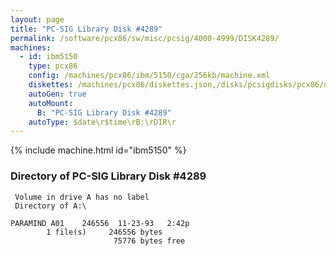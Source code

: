 ```yaml
---
layout: page
title: "PC-SIG Library Disk #4289"
permalink: /software/pcx86/sw/misc/pcsig/4000-4999/DISK4289/
machines:
  - id: ibm5150
    type: pcx86
    config: /machines/pcx86/ibm/5150/cga/256kb/machine.xml
    diskettes: /machines/pcx86/diskettes.json,/disks/pcsigdisks/pcx86/diskettes.json
    autoGen: true
    autoMount:
      B: "PC-SIG Library Disk #4289"
    autoType: $date\r$time\rB:\rDIR\r
---
```


{% include machine.html id="ibm5150" %}

### Directory of PC-SIG Library Disk #4289

     Volume in drive A has no label
     Directory of A:\

    PARAMIND A01    246556  11-23-93   2:42p
            1 file(s)     246556 bytes
                           75776 bytes free
